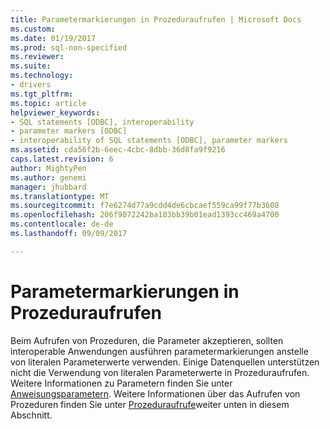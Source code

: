 ```yaml
---
title: Parametermarkierungen in Prozeduraufrufen | Microsoft Docs
ms.custom: 
ms.date: 01/19/2017
ms.prod: sql-non-specified
ms.reviewer: 
ms.suite: 
ms.technology:
- drivers
ms.tgt_pltfrm: 
ms.topic: article
helpviewer_keywords:
- SQL statements [ODBC], interoperability
- parameter markers [ODBC]
- interoperability of SQL statements [ODBC], parameter markers
ms.assetid: cda56f2b-6eec-4cbc-8dbb-36d8fa9f9216
caps.latest.revision: 6
author: MightyPen
ms.author: genemi
manager: jhubbard
ms.translationtype: MT
ms.sourcegitcommit: f7e6274d77a9cdd4de6cbcaef559ca99f77b3608
ms.openlocfilehash: 206f9072242ba103bb39b01ead1393cc469a4700
ms.contentlocale: de-de
ms.lasthandoff: 09/09/2017

---
```

# <a name="parameter-markers-in-procedure-calls"></a>Parametermarkierungen in Prozeduraufrufen
Beim Aufrufen von Prozeduren, die Parameter akzeptieren, sollten interoperable Anwendungen ausführen parametermarkierungen anstelle von literalen Parameterwerte verwenden. Einige Datenquellen unterstützen nicht die Verwendung von literalen Parameterwerte in Prozeduraufrufen. Weitere Informationen zu Parametern finden Sie unter [Anweisungsparametern](../../../odbc/reference/develop-app/statement-parameters.md). Weitere Informationen über das Aufrufen von Prozeduren finden Sie unter [Prozeduraufrufe](../../../odbc/reference/develop-app/procedure-calls.md)weiter unten in diesem Abschnitt.
